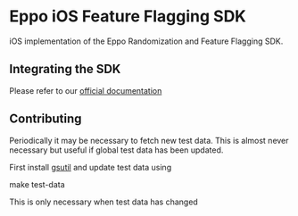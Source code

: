 # Eppo iOS Feature Flagging SDK

iOS implementation of the Eppo Randomization and Feature Flagging SDK.

## Integrating the SDK

Please refer to our [official documentation](https://docs.geteppo.com/sdks/client-sdks/android)

## Contributing

Periodically it may be necessary to fetch new test data. This is almost never necessary but useful if global test data has been updated.

First install [gsutil](https://cloud.google.com/storage/docs/gsutil_install) and update test data using

  make test-data

This is only necessary when test data has changed
